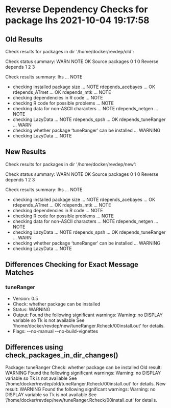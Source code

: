 # Reverse Dependency Checks for package lhs 2021-10-04 19:17:58

## Old Results

Check results for packages in dir '/home/docker/revdep/old':

Check status summary:
                  WARN NOTE OK
  Source packages    0    1  0
  Reverse depends    1    2  3

Check results summary:
lhs ... NOTE
* checking installed package size ... NOTE
rdepends_acebayes ... OK
rdepends_ATmet ... OK
rdepends_mtk ... NOTE
* checking dependencies in R code ... NOTE
* checking R code for possible problems ... NOTE
* checking data for non-ASCII characters ... NOTE
rdepends_netgen ... NOTE
* checking LazyData ... NOTE
rdepends_spsh ... OK
rdepends_tuneRanger ... WARN
* checking whether package ‘tuneRanger’ can be installed ... WARNING
* checking LazyData ... NOTE

## New Results

Check results for packages in dir '/home/docker/revdep/new':

Check status summary:
                  WARN NOTE OK
  Source packages    0    1  0
  Reverse depends    1    2  3

Check results summary:
lhs ... NOTE
* checking installed package size ... NOTE
rdepends_acebayes ... OK
rdepends_ATmet ... OK
rdepends_mtk ... NOTE
* checking dependencies in R code ... NOTE
* checking R code for possible problems ... NOTE
* checking data for non-ASCII characters ... NOTE
rdepends_netgen ... NOTE
* checking LazyData ... NOTE
rdepends_spsh ... OK
rdepends_tuneRanger ... WARN
* checking whether package ‘tuneRanger’ can be installed ... WARNING
* checking LazyData ... NOTE

## Differences Checking for Exact Message Matches

### tuneRanger

- Version:  0.5
- Check:  whether package can be installed
- Status:  WARNING
- Output: Found the following significant warnings:
  Warning: no DISPLAY variable so Tk is not available
See ‘/home/docker/revdep/new/tuneRanger.Rcheck/00install.out’ for details.
- Flags:  --no-manual --no-build-vignettes

## Differences using check_packages_in_dir_changes()

Package: tuneRanger
Check: whether package can be installed
Old result: WARNING
  Found the following significant warnings:
    Warning: no DISPLAY variable so Tk is not available
  See ‘/home/docker/revdep/old/tuneRanger.Rcheck/00install.out’ for details.
New result: WARNING
  Found the following significant warnings:
    Warning: no DISPLAY variable so Tk is not available
  See ‘/home/docker/revdep/new/tuneRanger.Rcheck/00install.out’ for details.
